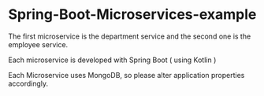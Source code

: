 # Spring-Boot-Microservices-example

The first microservice is the department service and the second one is the employee service.

Each microservice is developed with Spring Boot ( using Kotlin )

Each Microservice uses MongoDB, so please alter application properties accordingly.

